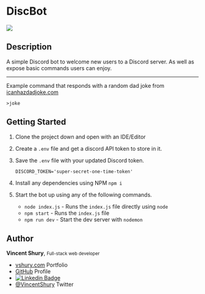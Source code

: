 # DiscBot


<img src="https://img.shields.io/badge/code_style-standard-brightgreen.svg">


## Description

A simple Discord bot to welcome new users to a Discord server.
As well as expose basic commands users can enjoy.

---

Example command that responds with a random dad joke from [icanhazdadjoke.com](https://icanhazdadjoke.com/)

```
>joke
```

## Getting Started

1. Clone the project down and open with an IDE/Editor

1. Create a `.env` file and get a discord API token to store in it.  

1. Save the `.env` file with your updated Discord token.

    ```
    DISCORD_TOKEN='super-secret-one-time-token'
    ```

1. Install any dependencies using NPM `npm i`

1. Start the bot up using any of the following commands.    
    - `node index.js` - Runs the `index.js` file directly using `node`
    - `npm start` - Runs the `index.js` file
    - `npm run dev` - Start the dev server with `nodemon`
 
## Author

**Vincent Shury**, <small>Full-stack web developer</small>

- [vshury.com](https://www.vshury.com/) Portfolio
- [GitHub](https://github.com/Vincent440) Profile
- [![Linkedin Badge](https://img.shields.io/badge/-Vincent_Shury-blue?style=flat-square&logo=Linkedin&logoColor=white&link=https://www.linkedin.com/in/vincent-shury/)](https://www.linkedin.com/in/VincentShury/)
- [@VincentShury](https://twitter.com/VincentShury) Twitter